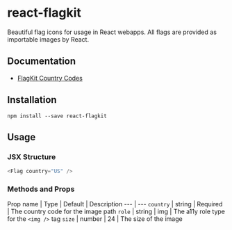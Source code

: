 # react-flagkit

Beautiful flag icons for usage in React webapps. All flags are provided as importable images by React.

## Documentation

* [FlagKit Country Codes][1]

## Installation

```shell
npm install --save react-flagkit
```

## Usage

### JSX Structure

```js
<Flag country="US" />
```

### Methods and Props

Prop name | Type | Default | Description
--- | ---
`country` | string | Required | The country code for the image path
`role` | string | img | The a11y role type for the `<img />` tag
`size` | number | 24 | The size of the image

[1]: https://github.com/madebybowtie/FlagKit/blob/master/Assets/Flags.md
